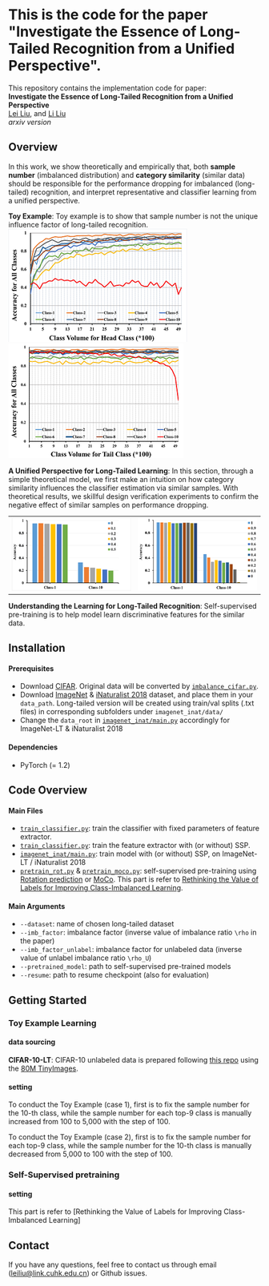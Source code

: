 # This is the code for the paper "Investigate the Essence of Long-Tailed Recognition from a Unified Perspective".


This repository contains the implementation code for paper: <br>
__Investigate the Essence of Long-Tailed Recognition from a Unified Perspective__ <br>
[Lei Liu](CUHKSZ), and [Li Liu](CUHKSZ) <br>
_arxiv version_ <br>

## Overview
In this work, we show theoretically and empirically that, both __sample number__ (imbalanced distribution) and __category similarity__ (similar data) should be responsible for the performance dropping for imbalanced (long-tailed) recognition, and interpret representative and classifier learning from a unified perspective.

__Toy Example__: 
Toy example is to show that sample number is not the unique influence factor of long-tailed recognition.
![toy-1](image/1-1.png)
![toy-2](image/1-0.png)

__A Unified Perspective for Long-Tailed Learning__:
In this section, through a simple theoretical model, we first make an intuition on how category similarity influences the classifier estimation via similar samples. With theoretical results, we skillful design verification experiments to confirm the negative effect of similar samples on performance dropping.
<table><tr>
<td><img src="./image/2-1.png" alt="Editor" width="500"></td>
<td><img src="./image/2-2.png" alt="Editor" width="500"></td>
</tr></table>

__Understanding the Learning for Long-Tailed Recognition__:
Self-supervised pre-training is to help model learn discriminative features for the similar data.



## Installation

#### Prerequisites
- Download [CIFAR](https://www.cs.toronto.edu/~kriz/cifar.html). Original data will be converted by [`imbalance_cifar.py`](dataset/imbalance_cifar.py).
- Download [ImageNet](http://image-net.org/download) & [iNaturalist 2018](https://github.com/visipedia/inat_comp/tree/master/2018) dataset, and place them in your `data_path`. Long-tailed version will be created using train/val splits (.txt files) in corresponding subfolders under `imagenet_inat/data/`
- Change the `data_root` in [`imagenet_inat/main.py`](./imagenet_inat/main.py) accordingly for ImageNet-LT & iNaturalist 2018

#### Dependencies
- PyTorch (= 1.2)


## Code Overview

#### Main Files
- [`train_classifier.py`](train_classifier.py): train the classifier with fixed parameters of feature extractor.
- [`train_classifier.py`](train_feature.py): train the feature extractor with (or without) SSP.
- [`imagenet_inat/main.py`](./imagenet_inat/main.py): train model with (or without) SSP, on ImageNet-LT / iNaturalist 2018
- [`pretrain_rot.py`](pretrain_rot.py) & [`pretrain_moco.py`](pretrain_moco.py): self-supervised pre-training using [Rotation prediction](https://arxiv.org/pdf/1803.07728.pdf) or [MoCo](https://arxiv.org/abs/1911.05722). This part is refer to [Rethinking the Value of Labels for Improving Class-Imbalanced Learning](https://github.com/YyzHarry/imbalanced-semi-self).

#### Main Arguments
- `--dataset`: name of chosen long-tailed dataset
- `--imb_factor`: imbalance factor (inverse value of imbalance ratio `\rho` in the paper)
- `--imb_factor_unlabel`: imbalance factor for unlabeled data (inverse value of unlabel imbalance ratio `\rho_U`)
- `--pretrained_model`: path to self-supervised pre-trained models
- `--resume`: path to resume checkpoint (also for evaluation)


## Getting Started

### Toy Example Learning

#### data sourcing

__CIFAR-10-LT__: CIFAR-10 unlabeled data is prepared following [this repo](https://github.com/yaircarmon/semisup-adv) using the [80M TinyImages](https://people.csail.mit.edu/torralba/publications/80millionImages.pdf). 

#### setting

To conduct the Toy Example (case 1), first  is to fix the sample number for the 10-th class, while the sample number for each top-9 class is manually increased from 100 to 5,000 with the step of 100. 

To conduct the Toy Example (case 2), first  is to fix the sample number for each top-9 class, while the sample number for the 10-th class is manually decreased from 5,000 to 100 with the step of 100. 


### Self-Supervised pretraining

#### setting

This part is refer to [Rethinking the Value of Labels for Improving Class-Imbalanced Learning]

## Contact
If you have any questions, feel free to contact us through email (leiliu@link.cuhk.edu.cn) or Github issues.
